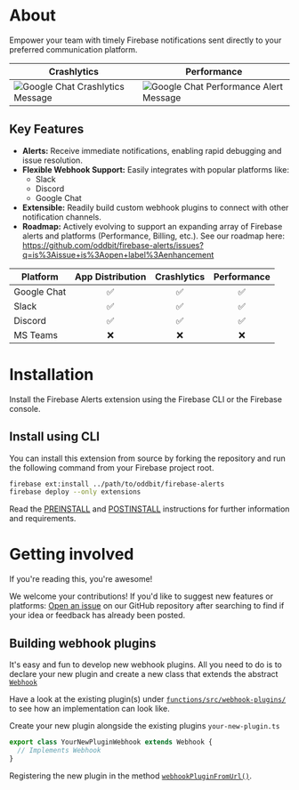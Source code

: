 # About
Empower your team with timely Firebase notifications sent directly to your preferred communication platform.


| Crashlytics | Performance |
| ----------- | ----------- |
| ![Google Chat Crashlytics Message](https://github.com/oddbit/firebase-alerts/raw/main/doc/images/message-google-chat-crashlytics.png) | ![Google Chat Performance Alert Message](https://github.com/oddbit/firebase-alerts/raw/main/doc/images/message-google-chat-performance.png) |

## Key Features

* **Alerts:** Receive immediate notifications, enabling rapid debugging and issue resolution.
* **Flexible Webhook Support:** Easily integrates with popular platforms like:
    * Slack 
    * Discord
    * Google Chat 
* **Extensible:** Readily build custom webhook plugins to connect with other notification channels. 
* **Roadmap:**  Actively evolving to support an expanding array of  Firebase alerts and platforms (Performance, Billing, etc.). See our roadmap here: https://github.com/oddbit/firebase-alerts/issues?q=is%3Aissue+is%3Aopen+label%3Aenhancement



| Platform    | App Distribution | Crashlytics | Performance |
| ----------- | :--------------: | :---------: | :---------: |
| Google Chat | ✅  | ✅ | ✅ | 
| Slack       | ✅  | ✅ | ✅ | 
| Discord     | ✅  | ✅ | ✅ | 
| MS Teams    | ❌  | ❌ | ❌ | 

# Installation

Install the Firebase Alerts extension using the Firebase CLI or the Firebase console. 

## Install using CLI
You can install this extension from source by forking the repository and run the 
following command from your Firebase project root.

```bash
firebase ext:install ../path/to/oddbit/firebase-alerts
firebase deploy --only extensions
```

Read the [PREINSTALL](./PREINSTALL.md) and [POSTINSTALL](./POSTINSTALL.md) instructions 
for further information and requirements.


# Getting involved
If you're reading this, you're awesome! 

We welcome your contributions! If you'd like to suggest new features or platforms: 
[Open an issue](https://github.com/oddbit/firebase-alerts/issues/new) on our GitHub repository 
after searching to find if your idea or feedback has already been posted.

## Building webhook plugins
It's easy and fun to develop new webhook plugins. All you need to do is to 
declare your new plugin and create a new class that extends the abstract 
[`Webhook`](./functions/src/models/webhook.ts)

Have a look at the existing plugin(s) under [`functions/src/webhook-plugins/`](https://github.com/oddbit/firebase-alerts/tree/main/functions/src/webhook-plugins)
to see how an implementation can look like. 

Create your new plugin alongside the existing plugins `your-new-plugin.ts`

```typescript
export class YourNewPluginWebhook extends Webhook {
  // Implements Webhook
}
```

Registering the new plugin in the method [`webhookPluginFromUrl()`](https://github.com/oddbit/firebase-alerts/blob/main/functions/src/alerts/crashlytics.ts). 

